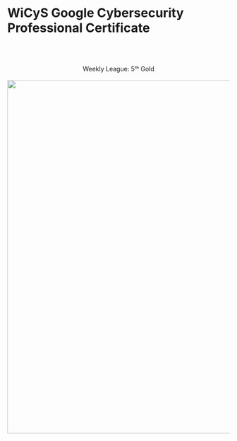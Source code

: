 <h1><bold>WiCyS</bold> Google Cybersecurity Professional Certificate</h1>
<br>

<br>

<p align="center"> Weekly League: 5ᵗʰ Gold<br><br><img width="800px" src="https://github.com/user-attachments/assets/bed9c780-d92b-4702-9a89-d4aeca783554"> </p>

<br>
